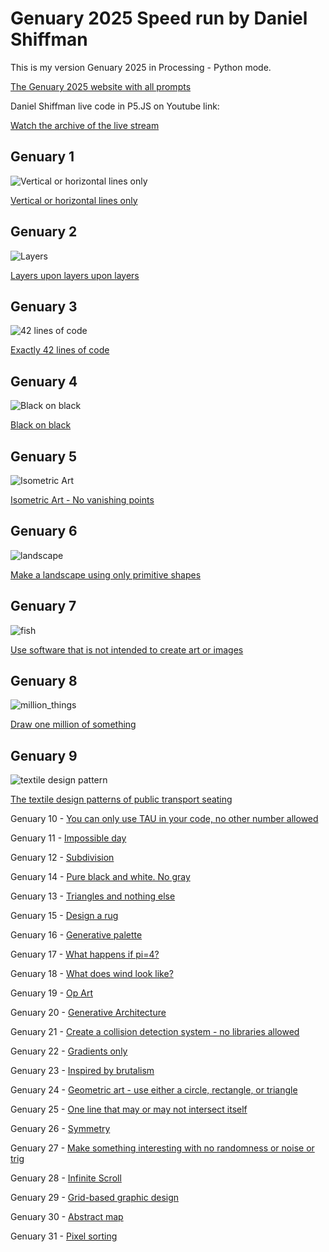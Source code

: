 # Genuary 2025 Speed run by Daniel Shiffman

This is my version Genuary 2025 in Processing - Python mode.

[The Genuary 2025 website with all prompts](https://genuary.art/)

Daniel Shiffman live code in P5.JS on Youtube link:

[Watch the archive of the live stream](https://www.youtube.com/watch?v=c1BPd8omBro)

## Genuary 1

![Vertical or horizontal lines only](VerHorLines/Vertical_Horisontal_Lines.png)

[Vertical or horizontal lines only](VerHorLines)

## Genuary 2

![Layers](Layers/layers.png)

[Layers upon layers upon layers](Layers)

## Genuary 3

![42 lines of code](sketch_42_lines_of_code/42_lines_of_code.png)

[Exactly 42 lines of code](sketch_42_lines_of_code)

## Genuary 4

![Black on black](Black_on_Black/black_on_black.png)

[Black on black](Black_on_Black)

## Genuary 5

![Isometric Art](isometric_art/isometric.png)

[Isometric Art - No vanishing points](isometric_art)

## Genuary 6

![landscape](Primitives_Landscape/land.png)

[Make a landscape using only primitive shapes](Primitives_Landscape)

## Genuary 7

![fish](Non_Art_Software/fish.png)

[Use software that is not intended to create art or images](Non_Art_Software)

## Genuary 8

![million_things](One_million_Things/million.png)

[Draw one million of something](One_million_Things)

## Genuary 9

![textile design pattern](Transport_Textile_Patterns/textile.png)

[The textile design patterns of public transport seating](Transport_Textile_Patterns)

Genuary 10 - [You can only use TAU in your code, no other number allowed](TAU_Only)

Genuary 11 - [Impossible day](Impossible_day)

Genuary 12 - [Subdivision](Subdivision)

Genuary 14 - [Pure black and white. No gray](Black_and_White)

Genuary 13 - [Triangles and nothing else](Triangles_Only)

Genuary 15 - [Design a rug](Rug_design)

Genuary 16 - [Generative palette]()

Genuary 17 - [What happens if pi=4?]()

Genuary 18 - [What does wind look like?]()

Genuary 19 - [Op Art]()

Genuary 20 - [Generative Architecture]()

Genuary 21 - [Create a collision detection system - no libraries allowed]()

Genuary 22 - [Gradients only]()

Genuary 23 - [Inspired by brutalism]()

Genuary 24 - [Geometric art - use either a circle, rectangle, or triangle]()

Genuary 25 - [One line that may or may not intersect itself]()

Genuary 26 - [Symmetry]()

Genuary 27 - [Make something interesting with no randomness or noise or trig]()

Genuary 28 - [Infinite Scroll]()

Genuary 29 - [Grid-based graphic design]()

Genuary 30 - [Abstract map]()

Genuary 31 - [Pixel sorting]()
